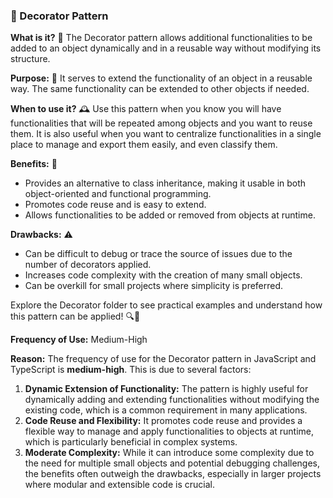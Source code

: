 ### 🎨 Decorator Pattern

**What is it?** 🎨
The Decorator pattern allows additional functionalities to be added to an object dynamically and in a reusable way without modifying its structure.

**Purpose:** 🎯
It serves to extend the functionality of an object in a reusable way. The same functionality can be extended to other objects if needed.

**When to use it?** 🕰️
Use this pattern when you know you will have functionalities that will be repeated among objects and you want to reuse them. It is also useful when you want to centralize functionalities in a single place to manage and export them easily, and even classify them.

**Benefits:** 🌟
- Provides an alternative to class inheritance, making it usable in both object-oriented and functional programming.
- Promotes code reuse and is easy to extend.
- Allows functionalities to be added or removed from objects at runtime.

**Drawbacks:** ⚠️
- Can be difficult to debug or trace the source of issues due to the number of decorators applied.
- Increases code complexity with the creation of many small objects.
- Can be overkill for small projects where simplicity is preferred.

Explore the Decorator folder to see practical examples and understand how this pattern can be applied! 🔍📂

**Frequency of Use:** Medium-High

**Reason:**
The frequency of use for the Decorator pattern in JavaScript and TypeScript is **medium-high**. This is due to several factors:

1. **Dynamic Extension of Functionality:** The pattern is highly useful for dynamically adding and extending functionalities without modifying the existing code, which is a common requirement in many applications.
2. **Code Reuse and Flexibility:** It promotes code reuse and provides a flexible way to manage and apply functionalities to objects at runtime, which is particularly beneficial in complex systems.
3. **Moderate Complexity:** While it can introduce some complexity due to the need for multiple small objects and potential debugging challenges, the benefits often outweigh the drawbacks, especially in larger projects where modular and extensible code is crucial.
